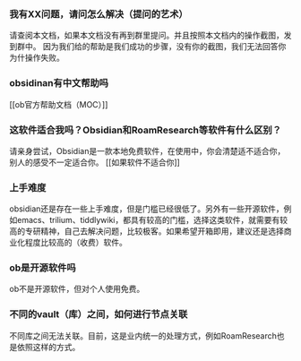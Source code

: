 ### 我有XX问题，请问怎么解决（提问的艺术）
请查阅本文档，如果本文档没有再到群里提问。并且按照本文档内的操作截图，发到群中。
因为我们给的帮助是我们成功的步骤，没有你的截图，我们无法回答你为什操作失败。

### obsidinan有中文帮助吗
[[ob官方帮助文档（MOC）]]

### 这软件适合我吗？Obsidian和RoamResearch等软件有什么区别？
请亲身尝试，Obsidian是一款本地免费软件，在使用中，你会清楚适不适合你，别人的感受不一定适合你。
[[如果软件不适合你]]

### 上手难度
obsidian还是存在一些上手难度，但是门槛已经很低了。另外有一些开源软件，例如emacs、trilium、tiddlywiki，都具有较高的门槛，选择这类软件，就需要有较高的专研精神，自己去解决问题，比较极客。如果希望开箱即用，建议还是选择商业化程度比较高的（收费）软件。

### ob是开源软件吗
ob不是开源软件，但对个人使用免费。

### 不同的vault（库）之间，如何进行节点关联
不同库之间无法关联。目前，这是业内统一的处理方式，例如RoamResearch也是依照这样的方式。



 